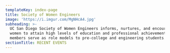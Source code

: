 ```yaml
---
templateKey: index-page
title: Society of Women Engineers
image: 'https://i.imgur.com/MgNHcA4.jpg'
subheading: >-
  UC San Diego Society of Women Engineers informs, nurtures, and encourages
  women to attain high levels of education and professional achievement. Our
  members serve as role models to pre-college and engineering students.
sectionTitle: RECENT EVENTS
---
```



